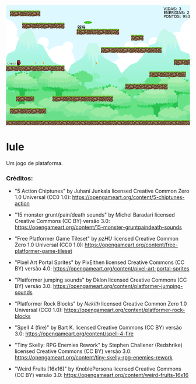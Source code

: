 ![iule](image/imagem_jogo.png)

# Iule
Um jogo de plataforma.

### Créditos:

* "5 Action Chiptunes" by Juhani Junkala licensed Creative Common Zero 1.0 Universal (CC0 1.0): https://opengameart.org/content/5-chiptunes-action  

* "15 monster grunt/pain/death sounds" by Michel Baradari licensed Creative Commons (CC BY) versão 3.0: https://opengameart.org/content/15-monster-gruntpaindeath-sounds  


* "Free Platformer Game Tileset" by *pzHU* licensed   Creative Common Zero 1.0 Universal (CC0 1.0): https://opengameart.org/content/free-platformer-game-tileset   

* "Pixel Art Portal Sprites" by PixElthen licensed Creative Commons (CC BY) versão 4.0: https://opengameart.org/content/pixel-art-portal-sprites  

* "Platformer jumping sounds" by Dklon licensed Creative Commons (CC BY) versão 3.0: https://opengameart.org/content/platformer-jumping-sounds  

* "Platformer Rock Blocks" by *Nekith* licensed Creative Common Zero 1.0 Universal (CC0 1.0): https://opengameart.org/content/platformer-rock-blocks   

* "Spell 4 (fire)" by Bart K. licensed Creative Commons (CC BY) versão 3.0: https://opengameart.org/content/spell-4-fire  

* "Tiny Skelly: RPG Enemies Rework" by Stephen Challener (Redshrike) licensed  Creative Commons (CC BY) versão 3.0: https://opengameart.org/content/tiny-skelly-rpg-enemies-rework     

* "Weird Fruits [16x16]" by KnoblePersona licensed Creative Commons (CC BY) versão 3.0: https://opengameart.org/content/weird-fruits-16x16   
